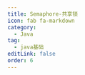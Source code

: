 ```yaml
---
title: Semaphore-共享锁
icon: fab fa-markdown
category:
  - Java
tag:
  - java基础
editLink: false
order: 6
---
```


